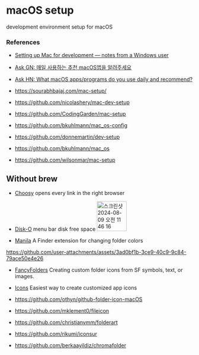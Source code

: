 # macOS setup
development environment setup for macOS


### References

- [Setting up Mac for development — notes from a Windows user](https://medium.com/@borekb/setting-up-mac-for-development-notes-from-a-windows-user-d4028535dc49)
- [Ask GN: 매일 사용하는 추천 macOS앱을 알려주세요](https://news.hada.io/topic?id=15295)
- [Ask HN: What macOS apps/programs do you use daily and recommend?](https://news.ycombinator.com/item?id=40627395)

- https://sourabhbajaj.com/mac-setup/
- https://github.com/nicolashery/mac-dev-setup
- https://github.com/CodingGarden/mac-setup
- https://github.com/bkuhlmann/mac_os-config
- https://github.com/donnemartin/dev-setup
- https://github.com/bkuhlmann/mac_os
- https://github.com/wilsonmar/mac-setup

## Without brew


- [Choosy](https://choosy.app) opens every link in the right browser

- [Disk-O](https://www.widgetworx.com/apps/disko.html) menu bar disk free space <img width="80" alt="스크린샷 2024-08-09 오전 11 46 16" src="https://github.com/user-attachments/assets/2990896e-d25c-4eb0-a803-ea29939788e1">

- [Manila](https://github.com/neilsardesai/Manila) A Finder extension for changing folder colors

https://github.com/user-attachments/assets/3ad0bf1b-3ce9-40c9-9c84-79ace50e4e26

- [FancyFolders](https://github.com/kfreitag1/FancyFolders) Creating custom folder icons from SF symbols, text, or images.

- [Icons](https://github.com/SAP/macOS-icon-generator) Easiest way to create customized app icons

- https://github.com/othyn/github-folder-icon-macOS
- https://github.com/mklement0/fileicon
- https://github.com/christianvmm/folderart
- https://github.com/rikumi/iconsur
- https://github.com/berkaayildiz/chromafolder

